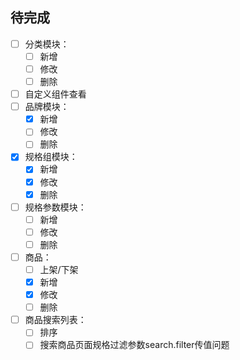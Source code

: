 ## 待完成

- [ ] 分类模块：
  - [ ] 新增
  - [ ] 修改
  - [ ] 删除
- [ ] 自定义组件查看
- [ ] 品牌模块：
  - [x] 新增
  - [ ] 修改
  - [ ] 删除
- [x] 规格组模块：
  - [x] 新增
  - [x] 修改
  - [x] 删除
- [ ] 规格参数模块：
  - [ ] 新增
  - [ ] 修改
  - [ ] 删除
- [ ] 商品：
  - [ ] 上架/下架
  - [x] 新增
  - [x] 修改
  - [ ] 删除
- [ ] 商品搜索列表：
  - [ ] 排序
  - [ ] 搜索商品页面规格过滤参数search.filter传值问题
